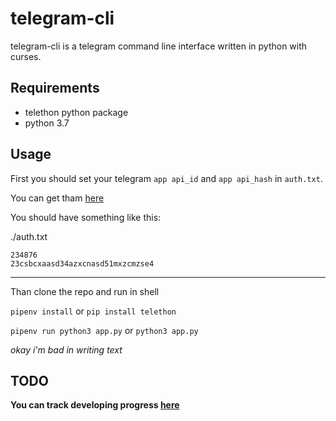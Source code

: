 # telegram-cli
telegram-cli is a telegram command line interface written in python with curses.

## Requirements
- telethon python package
- python 3.7

## Usage 
First you should set your telegram `app api_id` and `app api_hash` in `auth.txt`. 

You can get tham [here](https://my.telegram.org/apps)

You should have something like this:

./auth.txt
```
234876
23csbcxaasd34azxcnasd51mxzcmzse4
```

---
Than clone the repo and run in shell

`pipenv install`  or `pip install telethon`

`pipenv run python3 app.py` or `python3 app.py`


_okay i'm bad in writing text_
## TODO
**You can track developing progress [here](https://app.gitkraken.com/glo/board/X0Ae8iQxbQAR5255)**

